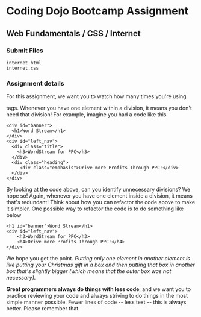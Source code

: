 # Coding Dojo Bootcamp Assignment  
## Web Fundamentals / CSS / Internet  

### Submit Files
```
internet.html
internet.css
```

### Assignment details  
For this assignment, we want you to watch how many times you're using <div> tags. Whenever you have one element within a division, it means you don't need that division! For example, imagine you had a code like this  
```
<div id="banner">
  <h1>Word Stream</h1>
</div>
<div id="left_nav">
  <div class="title">
    <h3>WordStream for PPC</h3>
  </div>
  <div class="heading">
     <div class="emphasis">Drive more Profits Through PPC!</div>
  </div>
</div>
```

By looking at the code above, can you identify unnecessary divisions? We hope so! Again, whenever you have one element inside a division, it means that's redundant! Think about how you can refactor the code above to make it simpler. One possible way to refactor the code is to do something like below  
```
<h1 id="banner">Word Stream</h1>
<div id="left_nav">
    <h3>WordStream for PPC</h3>
    <h4>Drive more Profits Through PPC!</h4>
</div>
```

We hope you get the point.  _Putting only one element in another element is like putting your Christmas gift in a box and then putting that box in another box that's slightly bigger (which means that the outer box was not necessary)._  

**Great programmers always do things with less code**, and we want you to practice reviewing your code and always striving to do things in the most simple manner possible. Fewer lines of code -- less text -- this is always better. Please remember that.


